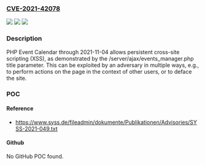 ### [CVE-2021-42078](https://cve.mitre.org/cgi-bin/cvename.cgi?name=CVE-2021-42078)
![](https://img.shields.io/static/v1?label=Product&message=n%2Fa&color=blue)
![](https://img.shields.io/static/v1?label=Version&message=n%2Fa&color=blue)
![](https://img.shields.io/static/v1?label=Vulnerability&message=n%2Fa&color=brighgreen)

### Description

PHP Event Calendar through 2021-11-04 allows persistent cross-site scripting (XSS), as demonstrated by the /server/ajax/events_manager.php title parameter. This can be exploited by an adversary in multiple ways, e.g., to perform actions on the page in the context of other users, or to deface the site.

### POC

#### Reference
- https://www.syss.de/fileadmin/dokumente/Publikationen/Advisories/SYSS-2021-049.txt

#### Github
No GitHub POC found.

